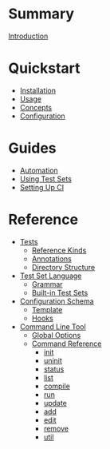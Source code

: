 # Summary
[Introduction](./README.md)

# Quickstart
- [Installation]()
- [Usage]()
- [Concepts]()
- [Configuration]()

# Guides
- [Automation]()
- [Using Test Sets]()
- [Setting Up CI]()

# Reference
- [Tests]()
  - [Reference Kinds]()
  - [Annotations]()
  - [Directory Structure]()
- [Test Set Language]()
  - [Grammar]()
  - [Built-in Test Sets]()
- [Configuration Schema]()
  - [Template]()
  - [Hooks]()
- [Command Line Tool]()
  - [Global Options]()
  - [Command Reference]()
    - [init]()
    - [uninit]()
    - [status]()
    - [list]()
    - [compile]()
    - [run]()
    - [update]()
    - [add]()
    - [edit]()
    - [remove]()
    - [util]()
